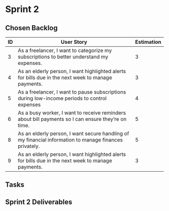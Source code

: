 # Sprint 2

## Chosen Backlog

| ID  | User Story                                                                                                 | Estimation |
|-----|------------------------------------------------------------------------------------------------------------|------------|
| 3   | As a freelancer, I want to categorize my subscriptions to better understand my expenses.                   | 3          |
| 4   | As an elderly person, I want highlighted alerts for bills due in the next week to manage payments.         | 3          |
| 5   | As a freelancer, I want to pause subscriptions during low-income periods to control expenses               | 4          |
| 6   | As a busy worker, I want to receive reminders about bill payments so I can ensure they’re on time.         | 5          |
| 8   | As an elderly person, I want secure handling of my financial information to manage finances privately.     | 5          |
| 9   | As an elderly person, I want highlighted alerts for bills due in the next week to manage payments.         | 3          |


## Tasks

## Sprint 2 Deliverables